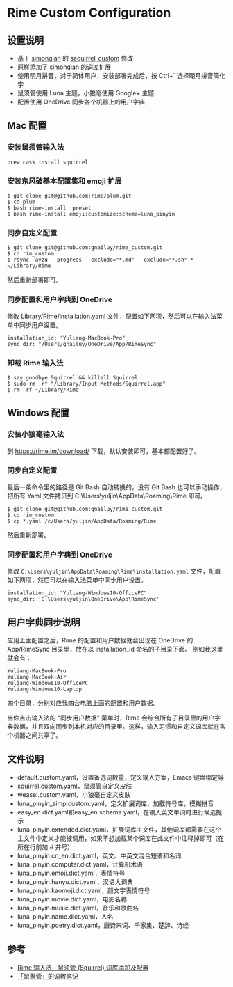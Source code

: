 # Rime Custom Configuration

## 设置说明

* 基于 [simonqian](https://github.com/simonqian) 的 [sequirrel_custom](https://github.com/simonqian/sequirrel_custom) 修改
* 原样添加了 simonqian 的词库扩展
* 使用明月拼音，对于简体用户，安装部署完成后，按 Ctrl+\` 选择朙月拼音简化字
* 鼠须管使用 Luna 主题，小狼毫使用 Google+ 主题
* 配置使用 OneDrive 同步各个机器上的用户字典

## Mac 配置

### 安装鼠须管输入法

```
brew cask install squirrel
```

### 安装东风破基本配置集和 emoji 扩展

```
$ git clone git@github.com:rime/plum.git
$ cd plum
$ bash rime-install :preset
$ bash rime-install emoji:customize:schema=luna_pinyin
```

### 同步自定义配置

```
$ git clone git@github.com:gnailuy/rime_custom.git
$ cd rim_custom
$ rsync -avzu --progress --exclude="*.md" --exclude="*.sh" * ~/Library/Rime
```

然后重新部署即可。

### 同步配置和用户字典到 OneDrive

修改 Library/Rime/installation.yaml 文件，配置如下两项，然后可以在输入法菜单中同步用户设置。

```
installation_id: "Yuliang-MacBook-Pro"
sync_dir: "/Users/gnailuy/OneDrive/App/RimeSync"
```

### 卸载 Rime 输入法

```
$ say goodbye Squirrel && killall Squirrel
$ sudo rm -rf "/Library/Input Methods/Squirrel.app"
$ rm -rf ~/Library/Rime
```

## Windows 配置

### 安装小狼毫输入法

到 https://rime.im/download/ 下载，默认安装即可，基本都配置好了。

### 同步自定义配置

最后一条命令里的路径是 Git Bash 自动转换的，没有 Git Bash 也可以手动操作，把所有 Yaml 文件拷贝到 C:\Users\yuljin\AppData\Roaming\Rime 即可。

```
$ git clone git@github.com:gnailuy/rime_custom.git
$ cd rim_custom
$ cp *.yaml /c/Users/yuljin/AppData/Roaming/Rime
```

然后重新部署。

### 同步配置和用户字典到 OneDrive

修改 `C:\Users\yuljin\AppData\Roaming\Rime\installation.yaml` 文件，配置如下两项，然后可以在输入法菜单中同步用户设置。

```
installation_id: "Yuliang-Windows10-OfficePC"
sync_dir: 'C:\Users\yuljin\OneDrive\App\RimeSync'
```

## 用户字典同步说明

应用上面配置之后，Rime 的配置和用户数据就会出现在 OneDrive 的 App/RimeSync 目录里，放在以 installation_id 命名的子目录下面。
例如我这里就会有：

```
Yuliang-MacBook-Pro
Yuliang-MacBook-Air
Yuliang-Windows10-OfficePC
Yuliang-Windows10-Laptop
```

四个目录，分别对应我四台电脑上面的配置和用户数据。

当你点击输入法的 "同步用户数据" 菜单时，Rime 会综合所有子目录里的用户字典数据，并且双向同步到本机对应的目录里。这样，输入习惯和自定义词库就在各个机器之间共享了。

## 文件说明

* default.custom.yaml，设置备选词数量，定义输入方案，Emacs 键盘绑定等
* squirrel.custom.yaml，鼠须管自定义皮肤
* weasel.custom.yaml，小狼毫自定义皮肤
* luna_pinyin_simp.custom.yaml，定义扩展词库，加载符号库，模糊拼音
* easy_en.dict.yaml和easy_en.schema.yaml，在输入英文单词时进行候选提示
* luna_pinyin.extended.dict.yaml，扩展词库主文件，其他词库都需要在这个主文件中定义才能被调用，如果不想加载某个词库在此文件中注释掉即可（在所在行前加 # 井号）
* luna_pinyin.cn_en.dict.yaml，英文、中英文混合短语和名词
* luna_pinyin.computer.dict.yaml，计算机术语
* luna_pinyin.emoji.dict.yaml，表情符号
* luna_pinyin.hanyu.dict.yaml，汉语大词典
* luna_pinyin.kaomoji.dict.yaml，颜文字表情符号
* luna_pinyin.movie.dict.yaml，电影名称
* luna_pinyin.music.dict.yaml，音乐和歌曲名
* luna_pinyin.name.dict.yaml，人名
* luna_pinyin.poetry.dict.yaml，唐诗宋词、千家集、楚辞、诗经

## 参考

* [Rime 输入法—鼠须管 (Squirrel) 词库添加及配置](http://www.jianshu.com/p/cffc0ea094a7)
* [「鼠鬚管」的调教笔记](http://scomper.me/post/gtd/-shu-xu-guan-de-diao-jiao-bi-ji)
